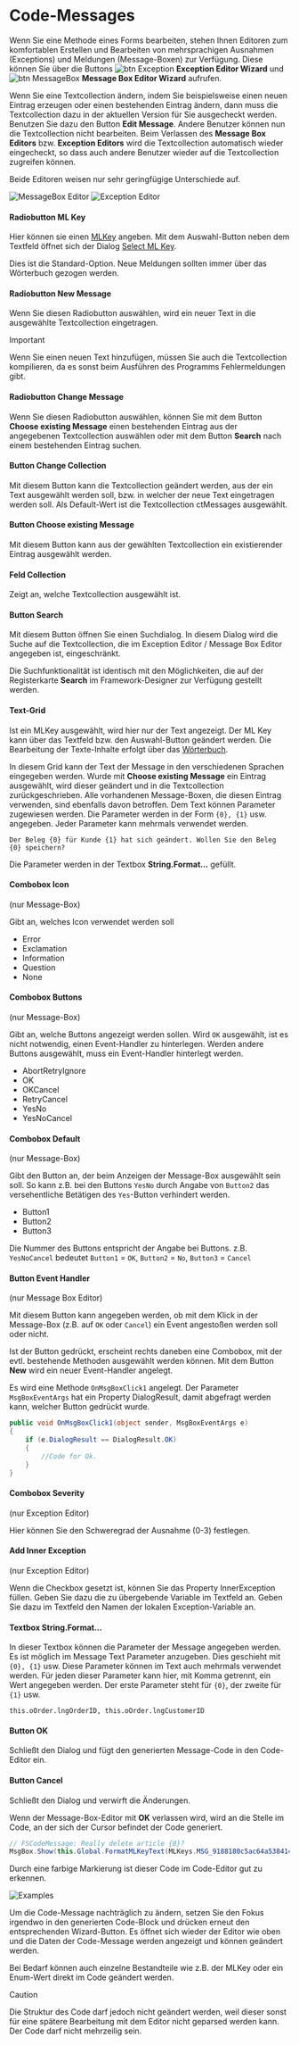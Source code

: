 # Code-Messages

Wenn Sie eine Methode eines Forms bearbeiten, stehen Ihnen Editoren zum komfortablen Erstellen und Bearbeiten von mehrsprachigen Ausnahmen (Exceptions) und Meldungen (Message-Boxen) zur Verfügung. Diese können Sie über die Buttons ![btn Exception](media/button-exception-editor.png)  **Exception Editor Wizard** und  ![btn MessageBox](media/button-messagebox-editor.png) **Message Box Editor Wizard** aufrufen.

Wenn Sie eine Textcollection ändern, indem Sie beispielsweise einen neuen Eintrag erzeugen oder einen bestehenden Eintrag ändern, dann muss die Textcollection dazu in der aktuellen Version für Sie ausgecheckt werden. Benutzen Sie dazu den Button **Edit Message**. Andere Benutzer können nun die Textcollection nicht bearbeiten. Beim Verlassen des **Message Box Editors** bzw. **Exception Editors** wird die Textcollection automatisch wieder eingecheckt, so dass auch andere Benutzer wieder auf die Textcollection zugreifen können.

Beide Editoren weisen nur sehr geringfügige Unterschiede auf.

![MessageBox Editor](media/messagebox-editor.png)
![Exception Editor](media/exception-editor.png)

#### Radiobutton **ML Key**

Hier können sie einen [MLKey](../mlkey/woerterbuch.md) angeben. Mit dem Auswahl-Button neben dem Textfeld öffnet sich der Dialog [Select ML Key](../mlkey/woerterbuch.md).

Dies ist die Standard-Option. Neue Meldungen sollten immer über das Wörterbuch gezogen werden.

#### Radiobutton **New Message**

Wenn Sie diesen Radiobutton auswählen, wird ein neuer Text in die ausgewählte Textcollection eingetragen.

> [!IMPORTANT]
> Wenn Sie einen neuen Text hinzufügen, müssen Sie auch die Textcollection kompilieren, da es sonst beim Ausführen des Programms Fehlermeldungen gibt.

#### Radiobutton **Change Message**

Wenn Sie diesen Radiobutton auswählen, können Sie mit dem Button **Choose existing Message** einen bestehenden Eintrag aus der angegebenen Textcollection auswählen oder mit dem Button **Search** nach einem bestehenden Eintrag suchen.

#### Button **Change Collection**

Mit diesem Button kann die Textcollection geändert werden, aus der ein Text ausgewählt werden soll, bzw. in welcher der neue Text eingetragen werden soll. Als Default-Wert ist die Textcollection ctMessages ausgewählt.

#### Button **Choose existing Message**

Mit diesem Button kann aus der gewählten Textcollection ein existierender Eintrag ausgewählt werden.

#### Feld **Collection**

Zeigt an, welche Textcollection ausgewählt ist.

#### Button **Search**

Mit diesem Button öffnen Sie einen Suchdialog. In diesem Dialog wird die Suche auf die Textcollection, die im Exception Editor / Message Box Editor angegeben ist, eingeschränkt.

Die Suchfunktionalität ist identisch mit den Möglichkeiten, die auf der Registerkarte **Search** im Framework-Designer zur Verfügung gestellt werden.

#### Text-Grid

Ist ein MLKey ausgewählt, wird hier nur der Text angezeigt. Der ML Key kann über das Textfeld bzw. den Auswahl-Button geändert werden. Die Bearbeitung der Texte-Inhalte erfolgt über das [Wörterbuch](../mlkey/woerterbuch.md).

In diesem Grid kann der Text der Message in den verschiedenen Sprachen eingegeben werden. Wurde mit **Choose existing Message** ein Eintrag ausgewählt, wird dieser geändert und in die Textcollection zurückgeschrieben. Alle vorhandenen Message-Boxen, die diesen Eintrag verwenden, sind ebenfalls davon betroffen. Dem Text können Parameter zugewiesen werden. Die Parameter werden in der Form `{0}, {1}` usw. angegeben. Jeder Parameter kann mehrmals verwendet werden.

```text
Der Beleg {0} für Kunde {1} hat sich geändert. Wollen Sie den Beleg {0} speichern?
```

Die Parameter werden in der Textbox **String.Format...** gefüllt.

#### Combobox **Icon**

(nur Message-Box)

Gibt an, welches Icon verwendet werden soll

* Error
* Exclamation
* Information
* Question
* None

#### Combobox **Buttons**

(nur Message-Box)

Gibt an, welche Buttons angezeigt werden sollen. Wird `OK` ausgewählt, ist es nicht notwendig, einen Event-Handler zu hinterlegen. Werden andere Buttons ausgewählt, muss ein Event-Handler hinterlegt werden.

* AbortRetryIgnore
* OK
* OKCancel
* RetryCancel
* YesNo
* YesNoCancel

#### Combobox **Default**

(nur Message-Box)

Gibt den Button an, der beim Anzeigen der Message-Box ausgewählt sein soll. So kann z.B. bei den Buttons `YesNo` durch Angabe von `Button2` das versehentliche Betätigen des `Yes`-Button verhindert werden.

* Button1
* Button2
* Button3

Die Nummer des Buttons entspricht der Angabe bei Buttons. z.B. `YesNoCancel` bedeutet `Button1` = `OK`, `Button2` = `No`, `Button3` = `Cancel`

#### Button **Event Handler**

(nur Message Box Editor)

Mit diesem Button kann angegeben werden, ob mit dem Klick in der Message-Box (z.B. auf `OK` oder `Cancel`) ein Event angestoßen werden soll oder nicht.

Ist der Button gedrückt, erscheint rechts daneben eine Combobox, mit der evtl. bestehende Methoden ausgewählt werden können. Mit dem Button **New** wird ein neuer Event-Handler angelegt.

Es wird eine Methode `OnMsgBoxClick1` angelegt. Der Parameter `MsgBoxEventArgs` hat ein Property DialogResult, damit abgefragt werden kann, welcher Button gedrückt wurde.

```csharp
public void OnMsgBoxClick1(object sender, MsgBoxEventArgs e)
{
    if (e.DialogResult == DialogResult.OK)
    {
        //Code for Ok.
    }
}
```

#### Combobox **Severity**

(nur Exception Editor)

Hier können Sie den Schweregrad der Ausnahme (0-3) festlegen.

#### **Add Inner Exception**

(nur Exception Editor)

Wenn die Checkbox gesetzt ist, können Sie das Property InnerException füllen. Geben Sie dazu die zu übergebende Variable im Textfeld an. Geben Sie dazu im Textfeld den Namen der lokalen Exception-Variable an.

#### Textbox **String.Format...**

In dieser Textbox können die Parameter der Message angegeben werden. Es ist möglich im Message Text Parameter anzugeben. Dies geschieht mit `{0}, {1}` usw. Diese Parameter können im Text auch mehrmals verwendet werden. Für jeden dieser Parameter kann hier, mit Komma getrennt, ein Wert angegeben werden. Der erste Parameter steht für `{0}`, der zweite für `{1}` usw.

```text
this.oOrder.lngOrderID, this.oOrder.lngCustomerID
```

#### Button **OK**

Schließt den Dialog und fügt den generierten Message-Code in den Code-Editor ein.

#### Button **Cancel**

Schließt den Dialog und verwirft die Änderungen.

Wenn der Message-Box-Editor mit **OK** verlassen wird, wird an die Stelle im Code, an der sich der Cursor befindet der Code generiert.

```csharp
// FSCodeMessage: Really delete article {0}?
MsgBox.Show(this.Global.FormatMLKeyText(MLKeys.MSG_9188180c5ac64a5384141b553eef8105, this.oSelectedArticle.sName), "", MsgBoxButtons.YesNo, MsgBoxIcons.Question, new MsgBoxEventHandler(OnDeleteQuestionMsgBoxClick));
```

Durch eine farbige Markierung ist dieser Code im Code-Editor gut zu erkennen.

![Examples](media/code-messages-example.png)

Um die Code-Message nachträglich zu ändern, setzen Sie den Fokus irgendwo in den generierten Code-Block und drücken erneut den entsprechenden Wizard-Button. Es öffnet sich wieder der Editor wie oben und die Daten der Code-Message werden angezeigt und können geändert werden.

Bei Bedarf können auch einzelne Bestandteile wie z.B. der MLKey oder ein Enum-Wert direkt im Code geändert werden.

> [!CAUTION]
> Die Struktur des Code darf jedoch nicht geändert werden, weil dieser sonst für eine spätere Bearbeitung mit dem Editor nicht geparsed werden kann. Der Code darf nicht mehrzeilig sein.
